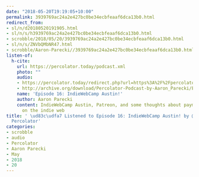 ```yaml
---
date: "2018-05-20T19:19:05+10:00"
permalink: 3939769ac24a2e427bc0be34ecbfeaaf6dca13b0.html
redirect_from:
- sl/n/d20180520191905.html
- sl/n/s/h3939769ac24a2e427bc0be34ecbfeaaf6dca13b0.html
- scrobble/2018/05/20/3939769ac24a2e427bc0be34ecbfeaaf6dca13b0.html
- sl/n/s/ZNVbQMbNR47.html
- scrobble/Aaron-Parecki//3939769ac24a2e427bc0be34ecbfeaaf6dca13b0.html
listen-of:
  h-cite:
    url: https://percolator.today/podcast.xml
    photo: ""
    audio:
    - https://percolator.today/redirect.php?url=https%3A%2F%2Fpercolator.today%2Fmedia%2FEpisode_16.mp3
    - http://archive.org/download/Percolator-Podcast-by-Aaron_Parecki/Episode_16_IndieWebCamp_Austin.mp3
    name: 'Episode 16: IndieWebCamp Austin!'
    author: Aaron Parecki
    content: IndieWebCamp Austin, Patreon, and some thoughts about payments and patronage
      on the indie web
title: ' \ud83c\udfa7 Listened to Episode 16: IndieWebCamp Austin! by @aaronpk From
  Percolator'
categories:
- scrobble
- audio
- Percolator
- Aaron Parecki
- May
- 2018
- 20
---
```

